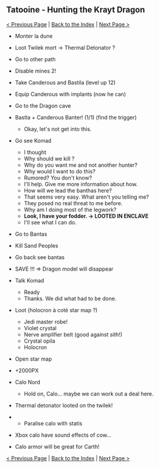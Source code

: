 ## Tatooine - Hunting the Krayt Dragon

[< Previous Page](046_Tatooine.md)
| [Back to the Index](./000_Index.md)
| [Next Page >](./048_Tatooine.md)


- Monter la dune
- Loot Twilek mort -> Thermal Detonator ?
- Go to other path
- Disable mines 2!
- Take Canderous and Bastila (level up 12)
- Equip Canderous with implants (now he can)


- Go to the Dragon cave
- Bastla + Canderous Banter! (1/1) (find the trigger)
    - Okay, let's not get into this.
- Go see Komad
	- I thought
	- Why should we kill ?
	- Why do you want me and not another hunter?
	- Why would I want to do this?
	- Rumored? You don't know?
	- I'll help. Give me more information about how.
	- How will we lead the banthas here?
	- That seems very easy. What aren't you telling me?
	- They posed no real threat to me before.
	- Why am I doing most of the legwork?
	- **Look, I have your fodder. -> LOOTED IN ENCLAVE**
	- I'll see what I can do.
- Go to Bantas
- Kill Sand Peoples
- Go back see bantas
- SAVE !!! => Dragon model will disappear
- Talk Komad
	- Ready
	- Thanks. We did what had to be done.
- Loot (holocron à coté star map ?)
    - Jedi master robe!
    - Violet crystal
    - Nerve amplifier belt (good against sith!)
    - Crystal opila
    - Holocron
- Open star map
- +2000PX
- Calo Nord
	- Hold on, Calo… maybe we can work out a deal here.
- Thermal detonator looted on the twilek!
- + Paralise calo with statis
- Xbox calo have sound effects of cow…
- Calo armor will be great for Carth!

[< Previous Page](046_Tatooine.md)
| [Back to the Index](./000_Index.md)
| [Next Page >](./048_Tatooine.md)

